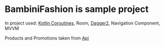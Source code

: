 # BambiniFashion is sample project

In project used: [Kotlin Coroutines](https://github.com/Kotlin/kotlinx.coroutines), Room, [Dagger2](https://github.com/google/dagger), Navigation Component, MVVM

Products and Promotions taken from [Api](https://babydriver-android.bambinimirror.com/m/v1)
